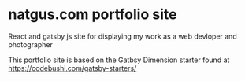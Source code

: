 # natgus.com portfolio site

React and gatsby js site for displaying my work as a web devloper and photographer

This portfolio site is based on the Gatbsy Dimension starter found at https://codebushi.com/gatsby-starters/


